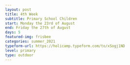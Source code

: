 ```yaml
---
layout: post
title: 4th Week
subtitle: Primary School Children
start: Monday the 23rd of August
end: Friday the 27th of August
days: 5
featured-img: frisbee
categories: summer_2021
typeform-url: https://holicamp.typeform.com/to/xSogj1ND
level: primary
type: outdoor
---
```

